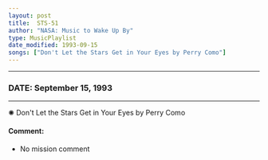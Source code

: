 ```yaml
---
layout: post
title:  STS-51
author: "NASA: Music to Wake Up By"
type: MusicPlaylist
date_modified: 1993-09-15
songs: ["Don't Let the Stars Get in Your Eyes by Perry Como"]
---
```


----
### DATE: September 15, 1993
----
✺ Don't Let the Stars Get in Your Eyes by Perry Como

#### Comment:
* No mission comment



<br/>
<center>
	<a target="_blank"
	   href="https://twitter.com/intent/tweet?hashtags=Space,NASA,Playlist,NASAWakeupCalls,SpaceProgram&text={{ page.author}}, '{{ page.songs.first }}' {{ page.title }}, {{ page.date | date: '%B %d, %Y' }}. {{ site.url }}{{ page.url }}&via=nasawakeupcalls"><i class="fab fa-twitter" alt="Tweet this page" style="font-size: 1.3em;"></i></a>
	&nbsp; 	<i class="fas fa-user-astronaut" style="font-size: 1.5em;"></i> &nbsp;
    <a type="amzn" search="'Don't Let the Stars Get in Your Eyes by Perry Como'" category="popular music">
    <i class="fab fa-amazon" style="font-size: 1.3em;"></i></a>
</center>
